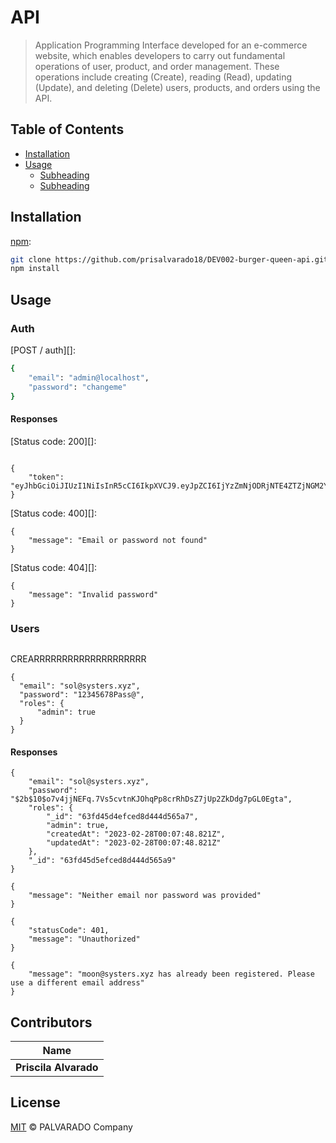 # API

> Application Programming Interface developed for an e-commerce website, which enables developers to carry out fundamental operations of user, product, and order management. These operations include creating (Create), reading (Read), updating (Update), and deleting (Delete) users, products, and orders using the API.
## Table of Contents

* [Installation](#title)
* [Usage](#title)
  * [Subheading](#subheading)
  * [Subheading](#subheading)

## Installation

[npm][]:

```sh
git clone https://github.com/prisalvarado18/DEV002-burger-queen-api.git
npm install 
```

## Usage

### Auth

[POST / auth][]:

```sh
{
	"email": "admin@localhost",
	"password": "changeme"
}
```
#### Responses

[Status code: 200][]:

```Status code: 200

{
    "token": "eyJhbGciOiJIUzI1NiIsInR5cCI6IkpXVCJ9.eyJpZCI6IjYzZmNjODRjNTE4ZTZjNGM2Y2Y5OWNiMyIsImlhdCI6MTY3NzU0MTYyNiwiZXhwIjoxNjc3NjI4MDI2fQ.FlLMKh8dkXYT0sCJbeW4mU6FqV0FonP5L48AzpMQUzA"
}
```
[Status code: 400][]:

```Status code: 400
{
    "message": "Email or password not found"
}
```
[Status code: 404][]:

```Status code: 404
{
    "message": "Invalid password"
}
```


### Users

```POST / auth

```
CREARRRRRRRRRRRRRRRRRRRR

```POST / auth
{
  "email": "sol@systers.xyz",
  "password": "12345678Pass@",
  "roles": {
      "admin": true
  } 
}
```
#### Responses
```Status code: 200
{
    "email": "sol@systers.xyz",
    "password": "$2b$10$o7v4jjNEFq.7Vs5cvtnKJOhqPp8crRhDsZ7jUp2ZkDdg7pGL0Egta",
    "roles": {
        "_id": "63fd45d4efced8d444d565a7",
        "admin": true,
        "createdAt": "2023-02-28T00:07:48.821Z",
        "updatedAt": "2023-02-28T00:07:48.821Z"
    },
    "_id": "63fd45d5efced8d444d565a9"
}
```
```Status code: 400
{
    "message": "Neither email nor password was provided"
}
```

```Status code: 401
{
    "statusCode": 401,
    "message": "Unauthorized"
}
```
```Status code: 403
{
    "message": "moon@systers.xyz has already been registered. Please use a different email address"
}
```


## Contributors

| Name                |
| ------------------- |
| **Priscila Alvarado** |

## License

[MIT](LICENSE) © PALVARADO Company


##

[npm]: https://www.npmjs.com/
